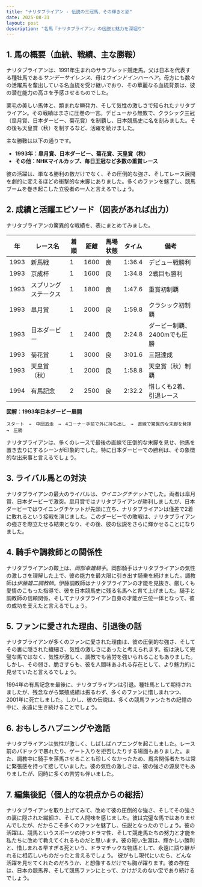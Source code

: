 ```yaml
---
title: "ナリタブライアン - 伝説の三冠馬、その輝きと影"
date: 2025-08-31
layout: post
description: "名馬『ナリタブライアン』の伝説と魅力を深堀り"
---
```


## 1. 馬の概要（血統、戦績、主な勝鞍）

ナリタブライアンは、1991年生まれのサラブレッド競走馬。父は日本を代表する種牡馬である*サンデーサイレンス*、母は*ウインドインハーヘア*。母方にも数々の活躍馬を輩出している名血統を受け継いでおり、その華麗なる血統背景は、彼の潜在能力の高さを予感させるものでした。

栗毛の美しい馬体と、類まれな瞬発力、そして気性の激しさで知られたナリタブライアン。その戦績はまさに圧巻の一言。デビューから無敗で、クラシック三冠（皐月賞、日本ダービー、菊花賞）を制覇し、日本競馬史に名を刻みました。その後も天皇賞（秋）を制するなど、活躍を続けました。

主な勝鞍は以下の通りです。

* **1993年：皐月賞、日本ダービー、菊花賞、天皇賞（秋）**
* **その他：NHKマイルカップ、毎日王冠など多数の重賞レース**

彼の活躍は、単なる勝利の数だけでなく、その圧倒的な強さ、そしてレース展開を劇的に変えるほどの衝撃的な末脚にありました。多くのファンを魅了し、競馬ブームを巻き起こした立役者の一人と言えるでしょう。


## 2. 成績と活躍エピソード（図表があれば出力）

ナリタブライアンの驚異的な戦績を、表にまとめてみました。

| 年 | レース名             | 着順 | 距離 | 馬場状態 | タイム   | 備考                                    |
|---|----------------------|-----|-----|---------|--------|-----------------------------------------|
| 1993 | 新馬戦               | 1   | 1600 | 良      | 1:36.4  | デビュー戦勝利                           |
| 1993 | 京成杯               | 1   | 1600 | 良      | 1:34.8  | 2戦目も勝利                             |
| 1993 | スプリングステークス   | 1   | 1800 | 良      | 1:47.6  | 重賞初制覇                               |
| 1993 | 皐月賞               | 1   | 2000 | 良      | 1:59.8  | クラシック初制覇                         |
| 1993 | 日本ダービー           | 1   | 2400 | 良      | 2:24.8  | ダービー制覇、2400mでも圧勝               |
| 1993 | 菊花賞               | 1   | 3000 | 良      | 3:01.6  | 三冠達成                                |
| 1993 | 天皇賞（秋）           | 1   | 2000 | 良      | 1:58.8  | 天皇賞（秋）制覇                         |
| 1994 | 有馬記念           | 2   | 2500 | 良      | 2:32.2  |  惜しくも2着、引退レース             |


**図解：1993年日本ダービー展開**

```
スタート　→　中団追走　→　4コーナー手前で外に持ち出し　→　直線で驚異的な末脚を発揮　→　圧勝
```

ナリタブライアンは、多くのレースで最後の直線で圧倒的な末脚を見せ、他馬を置き去りにするシーンが印象的でした。特に日本ダービーでの勝利は、その象徴的な出来事と言えるでしょう。


## 3. ライバル馬との対決

ナリタブライアンの最大のライバルは、*ウイニングチケット*でした。両者は皐月賞、日本ダービーで激突。皐月賞ではナリタブライアンが勝利しましたが、日本ダービーではウイニングチケットが先頭に立ち、ナリタブライアンは僅差で2着に敗れるという接戦を演じました。このダービーでの敗戦は、ナリタブライアンの強さを際立たせる結果となり、その後、彼の伝説をさらに輝かせることになりました。


## 4. 騎手や調教師との関係性

ナリタブライアンの鞍上は、*岡部幸雄騎手*。岡部騎手はナリタブライアンの気性の激しさを理解した上で、彼の能力を最大限に引き出す騎乗を続けました。調教師は*伊藤雄二調教師*。伊藤調教師はナリタブライアンの才能を見抜き、厳しくも愛情のこもった指導で、彼を日本競馬史に残る名馬へと育て上げました。騎手と調教師の信頼関係、そしてナリタブライアン自身の才能が三位一体となって、彼の成功を支えたと言えるでしょう。


## 5. ファンに愛された理由、引退後の話

ナリタブライアンが多くのファンに愛された理由は、彼の圧倒的な強さ、そしてその裏に隠された繊細さ、気性の激しさにあったと考えられます。彼は決して完璧な馬ではなく、気性が激しく、調教でも苦労を強いられることもありました。しかし、その弱さ、脆さすらも、彼を人間味あふれる存在として、より魅力的に見せていたと言えるでしょう。

1994年の有馬記念を最後に、ナリタブライアンは引退。種牡馬として期待されましたが、残念ながら繁殖成績は振るわず、多くのファンに惜しまれつつ、2001年に死亡しました。しかし、彼の伝説は、多くの競馬ファンたちの記憶の中に、永遠に生き続けることでしょう。


## 6. おもしろハプニングや逸話

ナリタブライアンは気性が激しく、しばしばハプニングを起こしました。レース前のパドックで暴れたり、ゲート入りを拒否したりする場面もありました。また、調教中に騎手を落馬させることも珍しくなかったため、厩舎関係者たちは常に緊張感を持って接していました。彼の気性の激しさは、彼の強さの源泉でもありましたが、同時に多くの苦労も伴いました。


## 7. 編集後記（個人的な視点からの総括）

ナリタブライアンを取り上げてみて、改めて彼の圧倒的な強さ、そしてその強さの裏に隠された繊細さ、そして人間味を感じました。彼は完璧な馬ではありませんでしたが、だからこそ多くのファンを魅了し、伝説となったのでしょう。彼の活躍は、競馬というスポーツの持つドラマ性、そして競走馬たちの努力と才能を私たちに改めて教えてくれるものだと思います。彼の短い生涯は、輝かしい勝利と、惜しまれる早すぎる死という、ドラマチックな物語として、永遠に語り継がれるに相応しいものだったと言えるでしょう。  彼がもし現代にいたら、どんな活躍を見せてくれたのだろうか、と想像するだけでも胸が躍ります。彼の存在は、日本の競馬界、そして競馬ファンにとって、かけがえのない宝であり続けるでしょう。

